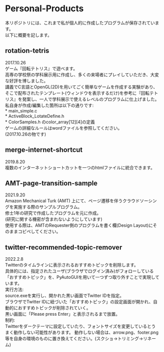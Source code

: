 # Personal-Products

本リポジトリには、これまで私が個人的に作成したプログラムが保存されています。  
以下に概要を記します。  

## rotation-tetris
2017.10.26  
ゲーム『回転テトリス』で遊べます。  
高専の学校祭の学科展示用に作成し、多くの来場者にプレイしていただき、大変な好評を博しました。  
	講義でC言語とOpenGL(2D)を用いてごく簡単なゲームを作成する実験があり、そこで配布されたテンプレート(ウィンドウを表示するだけ)を参考に『回転テトリス』を発案し、一人で学科展示で使えるレベルのプログラムに仕上げました。  
	私自身が作成/編集した箇所は以下の通りです:  
		* main_simple.c  
		* ActiveBlock_LotateDefine.h  
		* ColorSamples.h のcolor_array[12][4]の定義  
ゲームの詳細なルールはwordファイルを参照してください。  
	(2017.10.26の物です)  

## merge-internet-shortcut  
2019.8.20  
複数のインターネットショートカットを一つのhtmlファイルに統合できます。  


## AMT-page-transition-sample
2021.9.20  
Amazon Mechanical Turk (AMT)  上にて、ページ遷移を伴うクラウドソーシングを実施する際のサンプルプログラム。  
	修士1年の研究で作成したプログラムを元に作成。  
	(研究に関する機密が含まれないようにしています)  
使用する際は、AMTのRequester側のプログラムを書く欄(Design Layout)にそのままコピペしてください。  


## twitter-recommended-topic-remover
2022.2.8  
Twitterのタイムラインに表示されるおすすめトピックを削除します。  
	具体的には、指定されたユーザ(ブラウザでログイン済み)がフォローしている「おすすめトピック」を、PyAutoGUIを用いて一つずつ取り外すことで実現しています。  
実行方法:  
	source.exeを実行し、開かれた黒い画面でTwitter IDを指定。  
	ブラウザでTwitter IDに紐づいた「おすすめトピック」の設定画面が開かれ、自動的におすすめトピックが削除されていく。  
	黒い画面に「Please press Enter」と表示されるまで放置。  
制約:  
	Twitterをダークテーマに設定していたり、フォントサイズを変更しているとうまく動作しない可能性があります。
	動作しない場合は、arrow.png、footer.png等を自身の環境のものに置き換えてください。(スクショ→トリミング→リネーム)  
